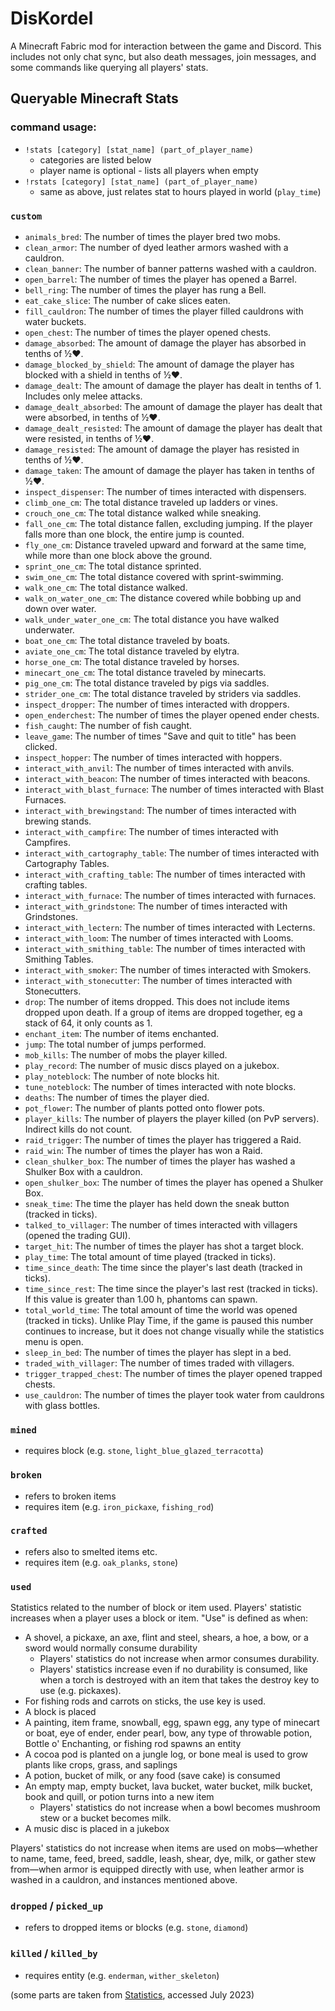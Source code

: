 # DisKordel

A Minecraft Fabric mod for interaction between the game and Discord.
This includes not only chat sync, but also death messages, join messages, and some commands like querying all players' stats.

## Queryable Minecraft Stats

### command usage:

- `!stats [category] [stat_name] (part_of_player_name)`
    - categories are listed below
    - player name is optional - lists all players when empty
- `!rstats [category] [stat_name] (part_of_player_name)`
    - same as above, just relates stat to hours played in world (`play_time`)

### `custom`

- `animals_bred`: The number of times the player bred two mobs.
- `clean_armor`: The number of dyed leather armors washed with a cauldron.
- `clean_banner`: The number of banner patterns washed with a cauldron.
- `open_barrel`: The number of times the player has opened a Barrel.
- `bell_ring`: The number of times the player has rung a Bell.
- `eat_cake_slice`: The number of cake slices eaten.
- `fill_cauldron`: The number of times the player filled cauldrons with water buckets.
- `open_chest`: The number of times the player opened chests.
- `damage_absorbed`: The amount of damage the player has absorbed in tenths of ½♥.
- `damage_blocked_by_shield`: The amount of damage the player has blocked with a shield in tenths of ½♥.
- `damage_dealt`: The amount of damage the player has dealt in tenths of 1. Includes only melee attacks.
- `damage_dealt_absorbed`: The amount of damage the player has dealt that were absorbed, in tenths of ½♥.
- `damage_dealt_resisted`: The amount of damage the player has dealt that were resisted, in tenths of ½♥.
- `damage_resisted`: The amount of damage the player has resisted in tenths of ½♥.
- `damage_taken`: The amount of damage the player has taken in tenths of ½♥.
- `inspect_dispenser`: The number of times interacted with dispensers.
- `climb_one_cm`: The total distance traveled up ladders or vines.
- `crouch_one_cm`: The total distance walked while sneaking.
- `fall_one_cm`: The total distance fallen, excluding jumping. If the player falls more than one block, the entire jump is counted.
- `fly_one_cm`: Distance traveled upward and forward at the same time, while more than one block above the ground.
- `sprint_one_cm`: The total distance sprinted.
- `swim_one_cm`: The total distance covered with sprint-swimming.
- `walk_one_cm`: The total distance walked.
- `walk_on_water_one_cm`: The distance covered while bobbing up and down over water.
- `walk_under_water_one_cm`: The total distance you have walked underwater.
- `boat_one_cm`: The total distance traveled by boats.
- `aviate_one_cm`: The total distance traveled by elytra.
- `horse_one_cm`: The total distance traveled by horses.
- `minecart_one_cm`: The total distance traveled by minecarts.
- `pig_one_cm`: The total distance traveled by pigs via saddles.
- `strider_one_cm`: The total distance traveled by striders via saddles.
- `inspect_dropper`: The number of times interacted with droppers.
- `open_enderchest`: The number of times the player opened ender chests.
- `fish_caught`: The number of fish caught.
- `leave_game`: The number of times "Save and quit to title" has been clicked.
- `inspect_hopper`: The number of times interacted with hoppers.
- `interact_with_anvil`: The number of times interacted with anvils.
- `interact_with_beacon`: The number of times interacted with beacons.
- `interact_with_blast_furnace`: The number of times interacted with Blast Furnaces.
- `interact_with_brewingstand`: The number of times interacted with brewing stands.
- `interact_with_campfire`: The number of times interacted with Campfires.
- `interact_with_cartography_table`: The number of times interacted with Cartography Tables.
- `interact_with_crafting_table`: The number of times interacted with crafting tables.
- `interact_with_furnace`: The number of times interacted with furnaces.
- `interact_with_grindstone`: The number of times interacted with Grindstones.
- `interact_with_lectern`: The number of times interacted with Lecterns.
- `interact_with_loom`: The number of times interacted with Looms.
- `interact_with_smithing_table`: The number of times interacted with Smithing Tables.
- `interact_with_smoker`: The number of times interacted with Smokers.
- `interact_with_stonecutter`: The number of times interacted with Stonecutters.
- `drop`: The number of items dropped. This does not include items dropped upon death. If a group of items are dropped together, eg a stack of 64, it only counts as 1.
- `enchant_item`: The number of items enchanted.
- `jump`: The total number of jumps performed.
- `mob_kills`: The number of mobs the player killed.
- `play_record`: The number of music discs played on a jukebox.
- `play_noteblock`: The number of note blocks hit.
- `tune_noteblock`: The number of times interacted with note blocks.
- `deaths`: The number of times the player died.
- `pot_flower`: The number of plants potted onto flower pots.
- `player_kills`: The number of players the player killed (on PvP servers). Indirect kills do not count.
- `raid_trigger`: The number of times the player has triggered a Raid.
- `raid_win`: The number of times the player has won a Raid.
- `clean_shulker_box`: The number of times the player has washed a Shulker Box with a cauldron.
- `open_shulker_box`: The number of times the player has opened a Shulker Box.
- `sneak_time`: The time the player has held down the sneak button (tracked in ticks).
- `talked_to_villager`: The number of times interacted with villagers (opened the trading GUI).
- `target_hit`: The number of times the player has shot a target block.
- `play_time`: The total amount of time played (tracked in ticks).
- `time_since_death`: The time since the player's last death (tracked in ticks).
- `time_since_rest`: The time since the player's last rest (tracked in ticks). If this value is greater than 1.00 h, phantoms can spawn.
- `total_world_time`: The total amount of time the world was opened (tracked in ticks). Unlike Play Time, if the game is paused this number continues to increase, but it does not
  change visually while the statistics menu is open.
- `sleep_in_bed`: The number of times the player has slept in a bed.
- `traded_with_villager`: The number of times traded with villagers.
- `trigger_trapped_chest`: The number of times the player opened trapped chests.
- `use_cauldron`: The number of times the player took water from cauldrons with glass bottles.

### `mined`

- requires block (e.g. `stone`, `light_blue_glazed_terracotta`)

### `broken`

- refers to broken items
- requires item (e.g. `iron_pickaxe`, `fishing_rod`)

### `crafted`

- refers also to smelted items etc.
- requires item (e.g. `oak_planks`, `stone`)

### `used`

Statistics related to the number of block or item used. Players' statistic increases when a player uses a block or item. "Use" is defined as when:

- A shovel, a pickaxe, an axe, flint and steel, shears, a hoe, a bow, or a sword would normally consume durability
    - Players' statistics do not increase when armor consumes durability.
    - Players' statistics increase even if no durability is consumed, like when a torch is destroyed with an item that takes the destroy key to use (e.g. pickaxes).
- For fishing rods and carrots on sticks, the use key is used.
- A block is placed
- A painting, item frame, snowball, egg, spawn egg, any type of minecart or boat, eye of ender, ender pearl, bow, any type of throwable potion, Bottle o' Enchanting, or fishing rod
  spawns an entity
- A cocoa pod is planted on a jungle log, or bone meal is used to grow plants like crops, grass, and saplings
- A potion, bucket of milk, or any food (save cake) is consumed
- An empty map, empty bucket, lava bucket, water bucket, milk bucket, book and quill, or potion turns into a new item
    - Players' statistics do not increase when a bowl becomes mushroom stew or a bucket becomes milk.
- A music disc is placed in a jukebox

Players' statistics do not increase when items are used on mobs—whether to name, tame, feed, breed, saddle, leash, shear, dye, milk, or gather stew from—when armor is equipped
directly with use, when leather armor is washed in a cauldron, and instances mentioned above.

### `dropped` / `picked_up`

- refers to dropped items or blocks (e.g. `stone`, `diamond`)

### `killed` / `killed_by`

- requires entity (e.g. `enderman`, `wither_skeleton`)

(some parts are taken from [Statistics](https://minecraft.fandom.com/wiki/Statistics), accessed July 2023)
